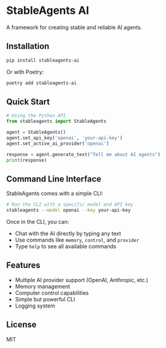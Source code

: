 # StableAgents AI

A framework for creating stable and reliable AI agents.

## Installation

```bash
pip install stableagents-ai
```

Or with Poetry:

```bash
poetry add stableagents-ai
```

## Quick Start

```python
# Using the Python API
from stableagents import StableAgents

agent = StableAgents()
agent.set_api_key('openai', 'your-api-key')
agent.set_active_ai_provider('openai')

response = agent.generate_text("Tell me about AI agents")
print(response)
```

## Command Line Interface

StableAgents comes with a simple CLI:

```bash
# Run the CLI with a specific model and API key
stableagents --model openai --key your-api-key
```

Once in the CLI, you can:
- Chat with the AI directly by typing any text
- Use commands like `memory`, `control`, and `provider`
- Type `help` to see all available commands

## Features

- Multiple AI provider support (OpenAI, Anthropic, etc.)
- Memory management
- Computer control capabilities
- Simple but powerful CLI
- Logging system

## License

MIT